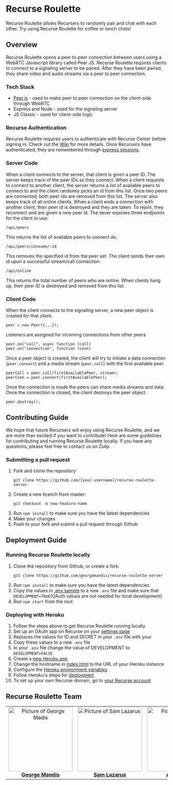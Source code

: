 # Recurse Roulette

Recurse Roulette allows Recursers to randomly pair and chat with each other. Try using Recurse Roulette for coffee or lunch chats!

## Overview

Recurse Roulette opens a peer to peer connection between users using a WebRTC Javascript library called Peer JS. Recurse Roulette requires clients to connect to a signaling server to be paired. After they have been paired, they share video and audio streams via a peer to peer connection.

### Tech Stack

- [Peer.js](https://peerjs.com/) - used to make peer to peer connection on the client-side through WebRTC
- Express and Node - used for the signaling server
- JS Classic - used for client-side logic

### Recurse Authentication

Recurse Roulette requires users to authenticate with Recurse Center before signing in. Check out the [Wiki](https://github.com/recursecenter/wiki/wiki/Recurse-Center-API) for more details. Once Recursers have authenticated, they are remembered through [express sessions](https://www.npmjs.com/package/express-session).

### Server Code

When a client connects to the server, that client is given a peer ID. The server keeps track of the peer IDs as they connect. When a client requests to connect to another client, the server returns a list of available peers to connect to and the client randomly picks an id from this list. Once two peers are connected, both peer ids are removed from this list. The server also keeps track of all online clients. When a client ends a connection with another client, their peer id is destroyed and they are taken. To rejoin, they reconnect and are given a new peer id.
The sever exposes three endpoints for the client to use:
```
/api/peers
```
This returns the list of available peers to connect do.
```
/api/peers/consume/:id
```
This removes the specified id from the peer set. The client sends their own id upon a successful stream/call connection.
```
/api/online
```
This returns the total number of peers who are online. When clients hang up, their peer ID is destroyed and removed from this list.

### Client Code
When the client connects to the signaling server, a new peer object is created for that client.
```
peer = new Peer({...});
```
Listeners are assigned for incoming connections from other peers
```
peer.on("call", async function (call)
peer.on("connection", function (conn)
```
Once a peer object is created, the client will try to initiate a data connection (`peer.connect`) and a media stream (`peer.call`) with the first available peer.
```
peerCall = peer.call(firstAvailablePeer, stream);
peerConn = peer.connect(firstAvailablePeer);
```
Once the connection is made the peers can share media streams and data. Once the connection is closed, the client destroys the peer object.
```
peer.destroy();
```

## Contributing Guide

We hope that future Recursers will enjoy using Recurse Roulette, and we are more than excited if you want to contribute! Here are some guidelines for contributing and running Recurse Roulette locally. If you have any questions, please feel free to contact us on Zulip.

### Submitting a pull request

1. Fork and clone the repository
   ```
   git clone https://github.com/[your-username]/recurse-roulette-server
   ```
2. Create a new branch from master:
   ```
   git checkout -b new-feature-name
   ````
3. Run `npm install` to make sure you have the latest dependencies
4. Make your changes
5. Push to your fork and submit a pull request through Github

## Deployment Guide

### Running Recurse Roulette locally
1. Clone the repository from Github, or create a fork.
   ```
   git clone https://github.com/georgemandis/recurse-roulette-server
   ```
2. Run `npm install` to make sure you have the latest dependencies
3. Copy the values in [.env.sample](./.env.sample) to a new `.env` file and make sure that `DEVELOPMENT=TRUE`(OAuth values are not needed for local development)
4. Run `npm start` from the root

### Deploying with Heroku
1. Follow the steps above to get Recurse Roulette running locally
2. Set up an OAuth app on Recurse on your [settings page](https://www.recurse.com/settings/apps)
3. Replaces the values for ID and SECRET in your `.env` file with your
4. Copy these values to a new `.env` file
5. In your `.env` file change the value of DEVELOPMENT to `DEVELOPMENT=FALSE`
6. Create a [new Heroku app](https://devcenter.heroku.com/start)
7. Change the hostname in [index.html](./index.html#L195) to the URL of your Heroku instance
8. Configure the [Heroku environment variables](https://devcenter.heroku.com/articles/config-vars)
9. Follow Heroku's steps for [deployment](https://devcenter.heroku.com/articles/git#creating-a-heroku-remote)
10. To set up your own Recurse domain, go to [your Recurse account](https://www.recurse.com/domains)

## Recurse Roulette Team

<table>
  <tr>
    <td align="center"><a href="https://github.com/georgemandis"><img src="https://avatars0.githubusercontent.com/u/21219?s=460&v=4" width="200px;" alt="Picture of George Madis"/><br /><b>George Mandis</b></a></td>
    <td align="center"><a href="https://github.com/samson212"><img src="https://avatars2.githubusercontent.com/u/1728821?s=400&v=4" width="200px;" alt="Picture of Sam Lazarus"/><br /><b>Sam Lazarus</b></a></td>
    <td align="center"><a href="https://github.com/allicolyer"><img src="https://avatars1.githubusercontent.com/u/11083917?s=460&v=4" width="200px;" alt="Picture of Allison Colyer"/><br /><b>Alli Colyer</b></a></td>
    <td align="center"><a href="https://github.com/AsaNeedle"><img src="https://avatars3.githubusercontent.com/u/43149404?s=460&v=4" width="200px;" alt="Picture of Asa Needle"/><br /><b>Asa Needle</b></a></td>
  </tr>
</table>
